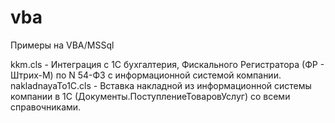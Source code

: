 # vba
Примеры на VBA/MSSql

kkm.cls            - Интеграция с 1С бухгалтерия, Фискального Регистратора (ФР - Штрих-М) по N 54-ФЗ с информационной системой компании. 
nakladnayaTo1C.cls - Вставка накладной из информационной системы компании в 1С (Документы.ПоступлениеТоваровУслуг) со всеми справочниками.
